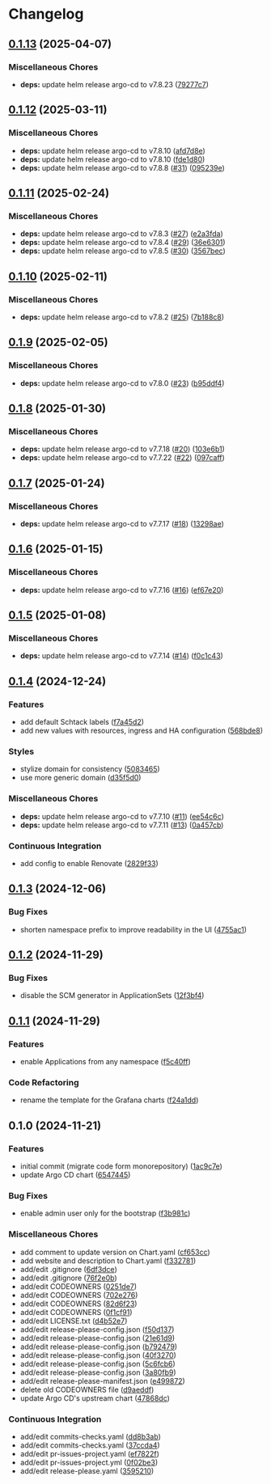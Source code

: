 # Changelog

## [0.1.13](https://github.com/schrodingers-stack/helm-argo-cd/compare/v0.1.12...v0.1.13) (2025-04-07)


### Miscellaneous Chores

* **deps:** update helm release argo-cd to v7.8.23 ([79277c7](https://github.com/schrodingers-stack/helm-argo-cd/commit/79277c70a51597434abcab86f8a9bd6cbf2bdf3f))

## [0.1.12](https://github.com/schrodingers-stack/helm-argo-cd/compare/v0.1.11...v0.1.12) (2025-03-11)


### Miscellaneous Chores

* **deps:** update helm release argo-cd to v7.8.10 ([afd7d8e](https://github.com/schrodingers-stack/helm-argo-cd/commit/afd7d8e8953ff1d6e9e653875ff63ac618bf8b7a))
* **deps:** update helm release argo-cd to v7.8.10 ([fde1d80](https://github.com/schrodingers-stack/helm-argo-cd/commit/fde1d807c2c64743f80fb6d2d8ed23596e825be6))
* **deps:** update helm release argo-cd to v7.8.8 ([#31](https://github.com/schrodingers-stack/helm-argo-cd/issues/31)) ([095239e](https://github.com/schrodingers-stack/helm-argo-cd/commit/095239eb52cf48ae367940ae3711d4754c97f6b6))

## [0.1.11](https://github.com/schrodingers-stack/helm-argo-cd/compare/v0.1.10...v0.1.11) (2025-02-24)


### Miscellaneous Chores

* **deps:** update helm release argo-cd to v7.8.3 ([#27](https://github.com/schrodingers-stack/helm-argo-cd/issues/27)) ([e2a3fda](https://github.com/schrodingers-stack/helm-argo-cd/commit/e2a3fda1f508f956d99ea7d036f8c2b4ba774554))
* **deps:** update helm release argo-cd to v7.8.4 ([#29](https://github.com/schrodingers-stack/helm-argo-cd/issues/29)) ([36e6301](https://github.com/schrodingers-stack/helm-argo-cd/commit/36e6301aff9285d6ec2239849839e31afd5c5511))
* **deps:** update helm release argo-cd to v7.8.5 ([#30](https://github.com/schrodingers-stack/helm-argo-cd/issues/30)) ([3567bec](https://github.com/schrodingers-stack/helm-argo-cd/commit/3567beca45cb754fbaa61b3fb4f67c0e44ce936c))

## [0.1.10](https://github.com/schrodingers-stack/helm-argo-cd/compare/v0.1.9...v0.1.10) (2025-02-11)


### Miscellaneous Chores

* **deps:** update helm release argo-cd to v7.8.2 ([#25](https://github.com/schrodingers-stack/helm-argo-cd/issues/25)) ([7b188c8](https://github.com/schrodingers-stack/helm-argo-cd/commit/7b188c8143a0e72075cdd14bcdce03ec945b8406))

## [0.1.9](https://github.com/schrodingers-stack/helm-argo-cd/compare/v0.1.8...v0.1.9) (2025-02-05)


### Miscellaneous Chores

* **deps:** update helm release argo-cd to v7.8.0 ([#23](https://github.com/schrodingers-stack/helm-argo-cd/issues/23)) ([b95ddf4](https://github.com/schrodingers-stack/helm-argo-cd/commit/b95ddf47a875bc69f943917e806f72a9d3558301))

## [0.1.8](https://github.com/schrodingers-stack/helm-argo-cd/compare/v0.1.7...v0.1.8) (2025-01-30)


### Miscellaneous Chores

* **deps:** update helm release argo-cd to v7.7.18 ([#20](https://github.com/schrodingers-stack/helm-argo-cd/issues/20)) ([103e6b1](https://github.com/schrodingers-stack/helm-argo-cd/commit/103e6b1693521db4bba5b67a49aeb6fde39f8318))
* **deps:** update helm release argo-cd to v7.7.22 ([#22](https://github.com/schrodingers-stack/helm-argo-cd/issues/22)) ([097caff](https://github.com/schrodingers-stack/helm-argo-cd/commit/097cafff1caf3240845b5e6a6abd98bc7506cb18))

## [0.1.7](https://github.com/schrodingers-stack/helm-argo-cd/compare/v0.1.6...v0.1.7) (2025-01-24)


### Miscellaneous Chores

* **deps:** update helm release argo-cd to v7.7.17 ([#18](https://github.com/schrodingers-stack/helm-argo-cd/issues/18)) ([13298ae](https://github.com/schrodingers-stack/helm-argo-cd/commit/13298ae89a95e826d77aa10ae8201ec8dc13cbcd))

## [0.1.6](https://github.com/schrodingers-stack/helm-argo-cd/compare/v0.1.5...v0.1.6) (2025-01-15)


### Miscellaneous Chores

* **deps:** update helm release argo-cd to v7.7.16 ([#16](https://github.com/schrodingers-stack/helm-argo-cd/issues/16)) ([ef67e20](https://github.com/schrodingers-stack/helm-argo-cd/commit/ef67e20828b5f23cd99d2c3c4c205ca01dc94dda))

## [0.1.5](https://github.com/schrodingers-stack/helm-argo-cd/compare/v0.1.4...v0.1.5) (2025-01-08)


### Miscellaneous Chores

* **deps:** update helm release argo-cd to v7.7.14 ([#14](https://github.com/schrodingers-stack/helm-argo-cd/issues/14)) ([f0c1c43](https://github.com/schrodingers-stack/helm-argo-cd/commit/f0c1c43287cd6d6122644daf2e8afbe740bb41b8))

## [0.1.4](https://github.com/schrodingers-stack/helm-argo-cd/compare/v0.1.3...v0.1.4) (2024-12-24)


### Features

* add default Schtack labels ([f7a45d2](https://github.com/schrodingers-stack/helm-argo-cd/commit/f7a45d2e014252d444806b0b497067f96f90249f))
* add new values with resources, ingress and HA configuration ([568bde8](https://github.com/schrodingers-stack/helm-argo-cd/commit/568bde8b860acf4ca2655df3bd4ca6bb5accb086))


### Styles

* stylize domain for consistency ([5083465](https://github.com/schrodingers-stack/helm-argo-cd/commit/508346579b9048a1e32b05a14b4dee9cfe0efe3a))
* use more generic domain ([d35f5d0](https://github.com/schrodingers-stack/helm-argo-cd/commit/d35f5d066d3430cf391946db001686a7e616b656))


### Miscellaneous Chores

* **deps:** update helm release argo-cd to v7.7.10 ([#11](https://github.com/schrodingers-stack/helm-argo-cd/issues/11)) ([ee54c6c](https://github.com/schrodingers-stack/helm-argo-cd/commit/ee54c6c46d00ab7ff4a8f40ee9ef0137f4b19e2f))
* **deps:** update helm release argo-cd to v7.7.11 ([#13](https://github.com/schrodingers-stack/helm-argo-cd/issues/13)) ([0a457cb](https://github.com/schrodingers-stack/helm-argo-cd/commit/0a457cb6712a08bac1ba0d600620b1c6f2f8ce0a))


### Continuous Integration

* add config to enable Renovate ([2829f33](https://github.com/schrodingers-stack/helm-argo-cd/commit/2829f33b93b0ab7dfa3be6893bf83e641bf1b25c))

## [0.1.3](https://github.com/schrodingers-stack/helm-argo-cd/compare/v0.1.2...v0.1.3) (2024-12-06)


### Bug Fixes

* shorten namespace prefix to improve readability in the UI ([4755ac1](https://github.com/schrodingers-stack/helm-argo-cd/commit/4755ac1e960ad6efb76950fc9c2ab33df05bc540))

## [0.1.2](https://github.com/schrodingers-stack/helm-argo-cd/compare/v0.1.1...v0.1.2) (2024-11-29)


### Bug Fixes

* disable the SCM generator in ApplicationSets ([12f3bf4](https://github.com/schrodingers-stack/helm-argo-cd/commit/12f3bf4c04c6b7f51ef457381039afa4c5873ff5))

## [0.1.1](https://github.com/schrodingers-stack/helm-argo-cd/compare/v0.1.0...v0.1.1) (2024-11-29)


### Features

* enable Applications from any namespace ([f5c40ff](https://github.com/schrodingers-stack/helm-argo-cd/commit/f5c40ff8360e28315511d54f39a780e0862592f0))


### Code Refactoring

* rename the template for the Grafana charts ([f24a1dd](https://github.com/schrodingers-stack/helm-argo-cd/commit/f24a1ddbac1fa61822a8b939c8e5ef89eb65366e))

## 0.1.0 (2024-11-21)


### Features

* initial commit (migrate code form monorepository) ([1ac9c7e](https://github.com/schrodingers-stack/helm-argo-cd/commit/1ac9c7e990dc3e6544ae7ba12f9bc265f52fc7b2))
* update Argo CD chart ([6547445](https://github.com/schrodingers-stack/helm-argo-cd/commit/6547445e0b681e2c883600060dadb2bd1448a9e9))


### Bug Fixes

* enable admin user only for the bootstrap ([f3b981c](https://github.com/schrodingers-stack/helm-argo-cd/commit/f3b981c3bfa577cc23739acfc08dd65ade172814))


### Miscellaneous Chores

* add comment to update version on Chart.yaml ([cf653cc](https://github.com/schrodingers-stack/helm-argo-cd/commit/cf653cc5d1c5ce69b63903e6bf36badc464e5bea))
* add website and description to Chart.yaml ([f332781](https://github.com/schrodingers-stack/helm-argo-cd/commit/f332781648d7f15c9ea44fd7fea46c0b86d28511))
* add/edit .gitignore ([6df3dce](https://github.com/schrodingers-stack/helm-argo-cd/commit/6df3dce76e0b958fbc53fa442b33f86043b9c020))
* add/edit .gitignore ([76f2e0b](https://github.com/schrodingers-stack/helm-argo-cd/commit/76f2e0b1339df09ec2ab78d003b85595471982b6))
* add/edit CODEOWNERS ([0251de7](https://github.com/schrodingers-stack/helm-argo-cd/commit/0251de74f4dc655ba78a9cefe6db2bb7f2df0022))
* add/edit CODEOWNERS ([702e276](https://github.com/schrodingers-stack/helm-argo-cd/commit/702e2761bedf18d5384ae1146fac99e08edfce9d))
* add/edit CODEOWNERS ([82d6f23](https://github.com/schrodingers-stack/helm-argo-cd/commit/82d6f234eb83ddb5f6e27808fcb4b81fc292debf))
* add/edit CODEOWNERS ([0f1cf91](https://github.com/schrodingers-stack/helm-argo-cd/commit/0f1cf91573674f008dfc9bdac3118b4437952db4))
* add/edit LICENSE.txt ([d4b52e7](https://github.com/schrodingers-stack/helm-argo-cd/commit/d4b52e773c39f5ce63d0c5905414ef150094ccf3))
* add/edit release-please-config.json ([f50d137](https://github.com/schrodingers-stack/helm-argo-cd/commit/f50d137a7dbe18d3ddf331e29a64b695f549a426))
* add/edit release-please-config.json ([21e61d9](https://github.com/schrodingers-stack/helm-argo-cd/commit/21e61d9591a16e7e7c80749ffb486c376c73e55f))
* add/edit release-please-config.json ([b792479](https://github.com/schrodingers-stack/helm-argo-cd/commit/b792479cbb53362c6677e5c730f9b11523d476d5))
* add/edit release-please-config.json ([40f3270](https://github.com/schrodingers-stack/helm-argo-cd/commit/40f3270b82d30a714bc3f4b02b24e3f9ce32e069))
* add/edit release-please-config.json ([5c6fcb6](https://github.com/schrodingers-stack/helm-argo-cd/commit/5c6fcb6efb10586b750cd3befe98c7647caa49d3))
* add/edit release-please-config.json ([3a80fb9](https://github.com/schrodingers-stack/helm-argo-cd/commit/3a80fb9553c6510d11fa98f6ffe1f11f4281b9a0))
* add/edit release-please-manifest.json ([e499872](https://github.com/schrodingers-stack/helm-argo-cd/commit/e499872cd8a448aa1ca68fa3f32a3b1f359156fb))
* delete old CODEOWNERS file ([d9aeddf](https://github.com/schrodingers-stack/helm-argo-cd/commit/d9aeddf02536b0ea3ddb59fc4e5186d9c73079e5))
* update Argo CD's upstream chart ([47868dc](https://github.com/schrodingers-stack/helm-argo-cd/commit/47868dc7c743134b1c928872b8cbdf50fee4058d))


### Continuous Integration

* add/edit commits-checks.yaml ([dd8b3ab](https://github.com/schrodingers-stack/helm-argo-cd/commit/dd8b3abe97de8edc3b61bf94b8899654540d6ed6))
* add/edit commits-checks.yaml ([37ccda4](https://github.com/schrodingers-stack/helm-argo-cd/commit/37ccda4d28d11e2764841e6b32db480b6097d0b9))
* add/edit pr-issues-project.yaml ([ef7822f](https://github.com/schrodingers-stack/helm-argo-cd/commit/ef7822ff4ea1030d49d7d5c52f8927cc171928d9))
* add/edit pr-issues-project.yml ([0f02be3](https://github.com/schrodingers-stack/helm-argo-cd/commit/0f02be3ee0e25a3ca00a9cd68f7c0c3ed384bbde))
* add/edit release-please.yaml ([3595210](https://github.com/schrodingers-stack/helm-argo-cd/commit/35952100b0a6bf17d1279b9fa63b8dd714a8794a))
